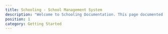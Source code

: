 ```yaml
---
title: Schooling - School Management System
description: "Welcome to Schooling Documentation. This page documented with quick start guide, installation docs and required information for you get started. If you need any help, do not hesitate to reach out."
position: 1
category: Getting Started
---
```

